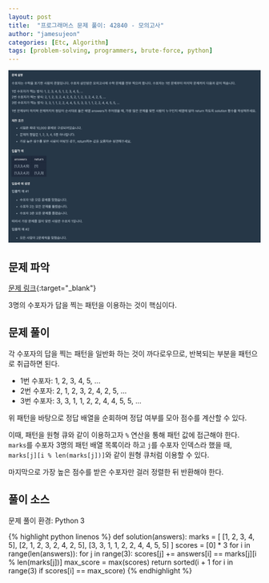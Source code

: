 ```yaml
---
layout: post
title:  "프로그래머스 문제 풀이: 42840 - 모의고사"
author: "jamesujeon"
categories: [Etc, Algorithm]
tags: [problem-solving, programmers, brute-force, python]
---
```


![42840 - 모의고사](assets/programmers_42840.png)

## 문제 파악

[문제 링크](https://programmers.co.kr/learn/courses/30/lessons/42840){:target="_blank"}

3명의 수포자가 답을 찍는 패턴을 이용하는 것이 핵심이다.

## 문제 풀이

각 수포자의 답을 찍는 패턴을 일반화 하는 것이 까다로우므로, 반복되는 부분을 패턴으로 취급하면 된다.

- 1번 수포자: 1, 2, 3, 4, 5, ...
- 2번 수포자: 2, 1, 2, 3, 2, 4, 2, 5, ...
- 3번 수포자: 3, 3, 1, 1, 2, 2, 4, 4, 5, 5, ...

위 패턴을 바탕으로 정답 배열을 순회하며 정답 여부를 모아 점수를 계산할 수 있다.

이때, 패턴을 원형 큐와 같이 이용하고자 `%` 연산을 통해 패턴 값에 접근해야 한다.  
`marks`를 수포자 3명의 패턴 배열 목록이라 하고 `j`를 수포자 인덱스라 했을 때,
`marks[j][i % len(marks[j])]`와 같이 원형 큐처럼 이용할 수 있다.

마지막으로 가장 높은 점수를 받은 수포자만 걸러 정렬한 뒤 반환해야 한다.

## 풀이 소스

문제 풀이 환경: Python 3

{% highlight python linenos %}
def solution(answers):
    marks = [
        [1, 2, 3, 4, 5],
        [2, 1, 2, 3, 2, 4, 2, 5],
        [3, 3, 1, 1, 2, 2, 4, 4, 5, 5]
    ]
    scores = [0] * 3
    for i in range(len(answers)):
        for j in range(3):
            scores[j] += answers[i] == marks[j][i % len(marks[j])]
    max_score = max(scores)
    return sorted(i + 1 for i in range(3) if scores[i] == max_score)
{% endhighlight %}
